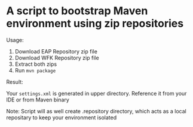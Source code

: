 A script to bootstrap Maven environment using zip repositories
==============================================================

Usage:
1. Download EAP Repository zip file
2. Download WFK Repository zip file
3. Extract both zips
4. Run `mvn package`

Result:

Your `settings.xml` is generated in upper directory. Reference it from your IDE or from Maven binary

Note:
Script will as well create .repository directory, which acts as a local repositary to keep your environment isolated
